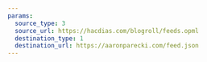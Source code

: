 ```yaml
---
params:
  source_type: 3
  source_url: https://hacdias.com/blogroll/feeds.opml
  destination_type: 1
  destination_url: https://aaronparecki.com/feed.json
---
```

